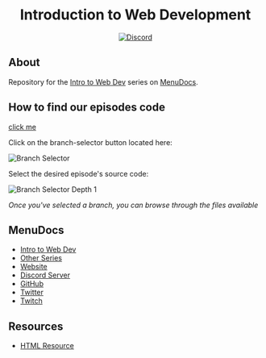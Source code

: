 <div align="center">
  <h1>Introduction to Web Development</h1>
  <a href="https://discord.gg/MgVaazZ">
    <img src="https://discordapp.com/api/guilds/416512197590777857/embed.png" alt="Discord" />
  </a>
</div>

## About

Repository for the [Intro to Web Dev](https://www.youtube.com/playlist?list=PLWnw41ah3I4ZWMIAVEEMg97i6aOwwqFxF) series on [MenuDocs](https://www.youtube.com/channel/UCpGGFqJP9vYvzFudqnQ-6IA).

## How to find our episodes code
[click me](https://help.github.com/en/github/administering-a-repository/viewing-branches-in-your-repository)

Click on the branch-selector button located here:

![Branch Selector](https://i.imgur.com/JLfMM19.png)

Select the desired episode's source code:

![Branch Selector Depth 1](https://i.imgur.com/AHQBA2k.png)

*Once you've selected a branch, you can browse through the files available*


## MenuDocs
- [Intro to Web Dev](https://www.youtube.com/playlist?list=PLWnw41ah3I4ZWMIAVEEMg97i6aOwwqFxF)
- [Other Series](https://www.youtube.com/menudocs/playlists)
- [Website](https://menudocs.org)
- [Discord Server](https://discord.gg/MgVaazZ)
- [GitHub](https://github.com/MenuDocs)
- [Twitter](https://twitter.com/MenuDocs)
- [Twitch](https://twitch.tv/MenuDocs)

## Resources
- [HTML Resource](https://www.w3schools.com/html/default.asp)
